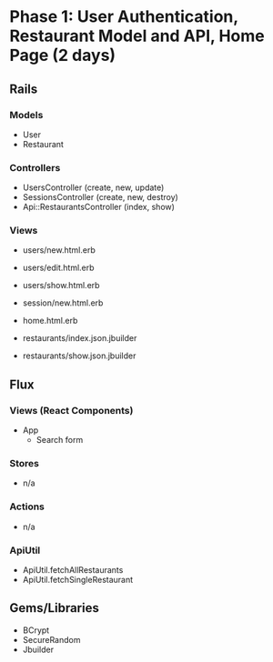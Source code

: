 # Phase 1: User Authentication, Restaurant Model and API, Home Page (2 days)

## Rails
### Models
* User
* Restaurant

### Controllers
* UsersController (create, new, update)
* SessionsController (create, new, destroy)
* Api::RestaurantsController (index, show)

### Views
* users/new.html.erb
* users/edit.html.erb
* users/show.html.erb

* session/new.html.erb

* home.html.erb

* restaurants/index.json.jbuilder
* restaurants/show.json.jbuilder

## Flux
### Views (React Components)
* App
  - Search form

### Stores
* n/a

### Actions
* n/a

### ApiUtil
* ApiUtil.fetchAllRestaurants
* ApiUtil.fetchSingleRestaurant

## Gems/Libraries
* BCrypt
* SecureRandom
* Jbuilder
